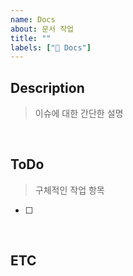```yaml
---
name: Docs
about: 문서 작업
title: ""
labels: ["📃 Docs"]
---
```


## Description

> 이슈에 대한 간단한 설명

 <br>

## ToDo

> 구체적인 작업 항목

- [ ]

<br>

## ETC
